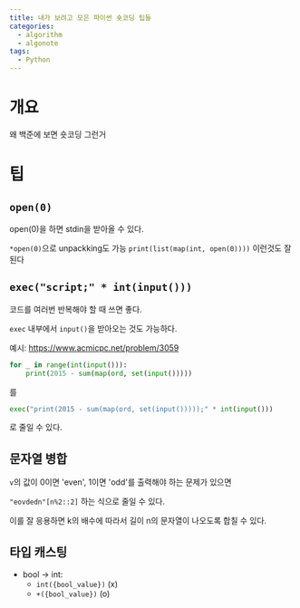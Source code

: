 ```yaml
---
title: 내가 보려고 모은 파이썬 숏코딩 팁들 
categories:
  - algorithm
  - algonote
tags:
  - Python
---
```

# 개요
왜 백준에 보면 숏코딩 그런거


# 팁
## `open(0)`
open(0)을 하면 stdin을 받아올 수 있다.

`*open(0)`으로 unpackking도 가능
`print(list(map(int, open(0))))` 이런것도 잘 된다

## `exec("script;" * int(input()))`
코드를 여러번 반복해야 할 때 쓰면 좋다.

`exec` 내부에서 `input()`을 받아오는 것도 가능하다.

예시:
https://www.acmicpc.net/problem/3059
```python
for _ in range(int(input())):
    print(2015 - sum(map(ord, set(input()))))
```
를
```python
exec("print(2015 - sum(map(ord, set(input()))));" * int(input()))
```
로 줄일 수 있다.

## 문자열 병합
`v`의 값이 0이면 'even', 1이면 'odd'를 출력해야 하는 문제가 있으면

`"eovdedn"[n%2::2]` 하는 식으로 줄일 수 있다.

이를 잘 응용하면 k의 배수에 따라서 길이 n의 문자열이 나오도록 합칠 수 있다.

## 타입 캐스팅

* bool -> int:
    * `int({bool_value})` (x)
    * `+({bool_value})` (o)